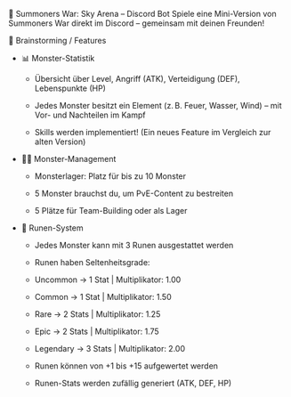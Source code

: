🌌 Summoners War: Sky Arena – Discord Bot
Spiele eine Mini-Version von Summoners War direkt im Discord – gemeinsam mit deinen Freunden!

🧠 Brainstorming / Features
- 📊 Monster-Statistik
  - Übersicht über Level, Angriff (ATK), Verteidigung (DEF), Lebenspunkte (HP)

  - Jedes Monster besitzt ein Element (z. B. Feuer, Wasser, Wind) – mit Vor- und Nachteilen im Kampf

  - Skills werden implementiert! (Ein neues Feature im Vergleich zur alten Version)
   
    
- 🧟‍♂️ Monster-Management
   - Monsterlager: Platz für bis zu 10 Monster

  - 5 Monster brauchst du, um PvE-Content zu bestreiten

  - 5 Plätze für Team-Building oder als Lager


- 💎 Runen-System
  - Jedes Monster kann mit 3 Runen ausgestattet werden

  - Runen haben Seltenheitsgrade:

  - Uncommon → 1 Stat | Multiplikator: 1.00

  - Common → 1 Stat | Multiplikator: 1.50

  - Rare → 2 Stats | Multiplikator: 1.25

  - Epic → 2 Stats | Multiplikator: 1.75

  - Legendary → 3 Stats | Multiplikator: 2.00

  - Runen können von +1 bis +15 aufgewertet werden

  - Runen-Stats werden zufällig generiert (ATK, DEF, HP)

